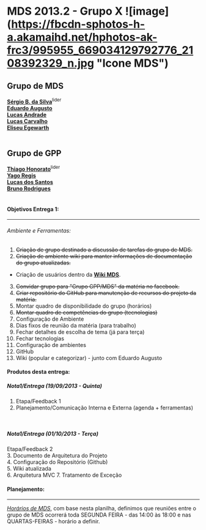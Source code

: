 MDS 2013.2 - Grupo X ![image] (https://fbcdn-sphotos-h-a.akamaihd.net/hphotos-ak-frc3/995955_669034129792776_2108392329_n.jpg "Icone MDS")
==========

## Grupo de MDS

[__Sérgio B. da Silva__](https://www.facebook.com/sergio.bezerradasilva)<sup>lider</sup><br>
[__Eduardo Augusto__](https://www.facebook.com/EduardoRaTiM)<br>
[__Lucas Andrade__](https://www.facebook.com/lucas.andrade.r)<br>
[__Lucas Carvalho__](https://www.facebook.com/lucas.fcc)<br>
[__Eliseu Egewarth__](https://www.facebook.com/eliseuegewarth)
<br><br>

## Grupo de GPP

[__Thiago Honorato__](https://www.facebook.com/thiago.honorato.165)<sup>lider</sup><br>
[__Yago Regis__](https://www.facebook.com/yago.regis)<br>
[__Lucas dos Santos__](https://www.facebook.com/lucas.dossantos.393)<br>
[__Bruno Rodrigues__](https://www.facebook.com/brunounbgama)
<br><br>

#### Objetivos Entrega 1:
------------------

###### Ambiente e Ferramentas:
1. <del>Criação de grupo destinado a discussão de tarefas do grupo de MDS.<del>
2. <del>Criação de ambiente wiki para manter informações de documentação do grupo atualizadas.<del>
 * Criação de usuários dentro da [__Wiki MDS__](http://164.41.57.25/wiki/index.php).
3. <del>Convidar grupo para "Grupo GPP/MDS" da matéria no facebook.<del>
4. <del>Criar repositório do GitHub para manutenção de recursos do projeto da matéria.<del>
5. Montar quadro de disponibilidade do grupo (horários)
6. <del>Montar quadro de competências do grupo (tecnologias)<del>
7. Configuração de Ambiente
8. Dias fixos de reunião da matéria (para trabalho)
9. Fechar detalhes de escolha de tema (já para terça)
10. Fechar tecnologias
11. Configuração de ambientes
12. GitHub
13. Wiki (popular e categorizar) - junto com Eduardo Augusto


#### Produtos desta entrega:
##### Nota1/Entrega (19/09/2013 - Quinta)
1. Etapa/Feedback 1<br>
2. Planejamento/Comunicação Interna e Externa (agenda + ferramentas)<br>
<br>

##### Nota1/Entrega (01/10/2013 - Terça)
Etapa/Feedback 2<br>
3. Documento de Arquitetura do Projeto<br>
4. Configuração do Repositório (Github)<br>
5. Wiki atualizada<br>
6. Arquitetura MVC
7. Tratamento de Exceção

#### Planejamento:
------------------

[_Horários de MDS_](http://doodle.com/muhrqd5uxyigu9ts), com base nesta planilha, definimos que reuniões entre o grupo de MDS
ocorrerá toda SEGUNDA FEIRA - das 14:00 às 18:00 e nas QUARTAS-FEIRAS - horário a definir.
